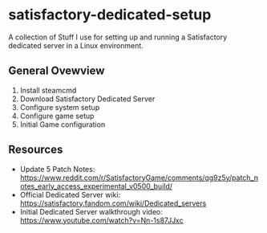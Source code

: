 # satisfactory-dedicated-setup
A collection of Stuff I use for setting up and running a Satisfactory dedicated server in a Linux environment.

## General Ovewview
 1. Install steamcmd
 2. Download Satisfactory Dedicated Server
 3. Configure system setup
 4. Configure game setup
 5. Initial Game configuration

## Resources
 - Update 5 Patch Notes: https://www.reddit.com/r/SatisfactoryGame/comments/qg9z5y/patch_notes_early_access_experimental_v0500_build/
 - Official Dedicated Server wiki: https://satisfactory.fandom.com/wiki/Dedicated_servers
 - Initial Dedicated Server walkthrough video: https://www.youtube.com/watch?v=Nn-1s87JJxc
